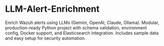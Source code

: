 # LLM-Alert-Enrichment
Enrich Wazuh alerts using LLMs (Gemini, OpenAI, Claude, Ollama). Modular, production-ready Python project with schema validation, environment config, Docker support, and Elasticsearch integration. Includes sample data and easy setup for security automation.
